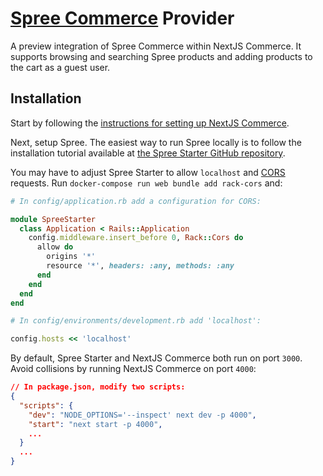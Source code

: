 # [Spree Commerce][1] Provider

A preview integration of Spree Commerce within NextJS Commerce. It supports browsing and searching Spree products and adding products to the cart as a guest user.

## Installation

Start by following the [instructions for setting up NextJS Commerce][2].

Next, setup Spree. The easiest way to run Spree locally is to follow the installation tutorial available at [the Spree Starter GitHub repository][3].

You may have to adjust Spree Starter to allow `localhost` and [CORS][4] requests. Run `docker-compose run web bundle add rack-cors` and:

```ruby
# In config/application.rb add a configuration for CORS:

module SpreeStarter
  class Application < Rails::Application
    config.middleware.insert_before 0, Rack::Cors do
      allow do
        origins '*'
        resource '*', headers: :any, methods: :any
      end
    end
  end
end

# In config/environments/development.rb add 'localhost':

config.hosts << 'localhost'
```

By default, Spree Starter and NextJS Commerce both run on port `3000`. Avoid collisions by running NextJS Commerce on port `4000`:

```json
// In package.json, modify two scripts:
{
  "scripts": {
    "dev": "NODE_OPTIONS='--inspect' next dev -p 4000",
    "start": "next start -p 4000",
    ...
  }
  ...
}
```

[1]: https://spreecommerce.org/
[2]: https://github.com/vercel/commerce
[3]: https://github.com/spree/spree_starter
[4]: https://developer.mozilla.org/en-US/docs/Web/HTTP/CORS
